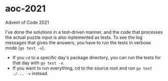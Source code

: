 # aoc-2021
Advent of Code 2021

I've done the solutions in a test-driven manner, and the code that processes the actual puzzle input is also inplemented as tests. To see the log messages that gives the answers, you have to run the tests in verbose mode (`go test -v`).

* If you `cd` to a specific day's package directory, you can run the tests for that day with `go test -v`.
* If you want to run everything, cd to the source root and run `go test ./... -v` instead.